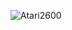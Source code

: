 ![Atari2600]([https://github.com/[username]/[reponame]/blob/[branch]/image.jpg?raw=true](https://github.com/Invizabel/FISH/blob/main/Atari2600/screenshots/screenshot.png))

